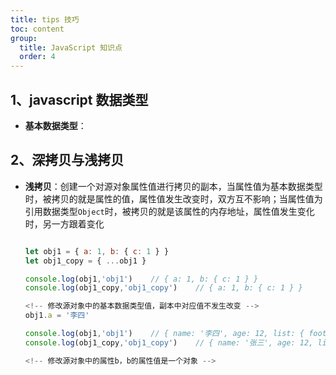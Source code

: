 ```yaml
---
title: tips 技巧
toc: content
group:
  title: JavaScript 知识点
  order: 4
---
```


## 1、javascript 数据类型

- **基本数据类型**：

## 2、深拷贝与浅拷贝

- **浅拷贝**：创建一个对源对象属性值进行拷贝的副本，当属性值为基本数据类型时，被拷贝的就是属性的值，属性值发生改变时，双方互不影响；当属性值为引用数据类型`Object`时，被拷贝的就是该属性的内存地址，属性值发生变化时，另一方跟着变化

  ```js

  let obj1 = { a: 1, b: { c: 1 } }
  let obj1_copy = { ...obj1 }

  console.log(obj1,'obj1')    // { a: 1, b: { c: 1 } }
  console.log(obj1_copy,'obj1_copy')    // { a: 1, b: { c: 1 } }

  <!-- 修改源对象中的基本数据类型值，副本中对应值不发生改变 -->
  obj1.a = '李四'

  console.log(obj1,'obj1')    // { name: '李四', age: 12, list: { foot: '西瓜' } }
  console.log(obj1_copy,'obj1_copy')    // { name: '张三', age: 12, list: { foot: '西瓜' } }

  <!-- 修改源对象中的属性b，b的属性值是一个对象 -->

  ```
